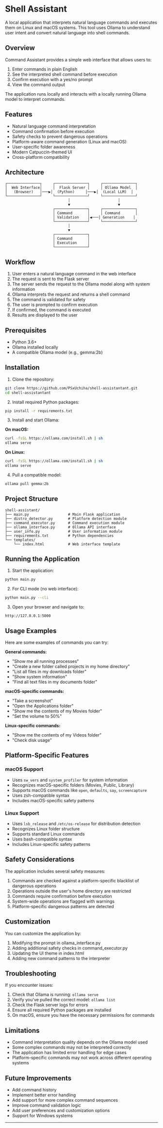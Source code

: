 # Shell Assistant

A local application that interprets natural language commands and executes them on Linux and macOS systems. This tool uses Ollama to understand user intent and convert natural language into shell commands.

## Overview

Command Assistant provides a simple web interface that allows users to:
1. Enter commands in plain English
2. See the interpreted shell command before execution
3. Confirm execution with a yes/no prompt
4. View the command output

The application runs locally and interacts with a locally running Ollama model to interpret commands.

## Features

- Natural language command interpretation
- Command confirmation before execution
- Safety checks to prevent dangerous operations
- Platform-aware command generation (Linux and macOS)
- User-specific folder awareness
- Modern Catpuccin-themed UI
- Cross-platform compatibility

## Architecture

```
┌───────────────┐     ┌───────────────┐     ┌───────────────┐
│  Web Interface│     │  Flask Server │     │ Ollama Model  │
│   (Browser)   │───▶│  (Python)     │───▶│  (Local LLM)  │
└───────────────┘     └───────────────┘     └───────────────┘
                             │                      │
                             ▼                      ▼
                      ┌───────────────┐     ┌───────────────┐
                      │ Command       │     │ Command       │
                      │ Validation    │◀───│ Generation    │
                      └───────────────┘     └───────────────┘
                             │
                             ▼
                      ┌───────────────┐
                      │ Command       │
                      │ Execution     │
                      └───────────────┘
```

## Workflow

1. User enters a natural language command in the web interface
2. The request is sent to the Flask server
3. The server sends the request to the Ollama model along with system information
4. Ollama interprets the request and returns a shell command
5. The command is validated for safety
6. The user is prompted to confirm execution
7. If confirmed, the command is executed
8. Results are displayed to the user

## Prerequisites

- Python 3.6+
- Ollama installed locally
- A compatible Ollama model (e.g., gemma:2b)

## Installation

1. Clone the repository:

```bash
git clone https://github.com/PSxUchiha/shell-assistantant.git
cd shell-assistantant
```

2. Install required Python packages:

```bash
pip install -r requirements.txt
```

3. Install and start Ollama:

**On macOS:**
```bash
curl -fsSL https://ollama.com/install.sh | sh
ollama serve
```

**On Linux:**
```bash
curl -fsSL https://ollama.com/install.sh | sh
ollama serve
```

4. Pull a compatible model:

```bash
ollama pull gemma:2b
```

## Project Structure

```
shell-assistant/
├── main.py                  # Main Flask application
├── distro_detector.py       # Platform detection module
├── command_executor.py      # Command execution module
├── ollama_interface.py      # Ollama API interface
├── user_info.py             # User information module
├── requirements.txt         # Python dependencies
└── templates/
    └── index.html           # Web interface template
```

## Running the Application

1. Start the application:

```bash
python main.py
```

2. For CLI mode (no web interface):

```bash
python main.py --cli
```

3. Open your browser and navigate to:

```
http://127.0.0.1:5000
```

## Usage Examples

Here are some examples of commands you can try:

**General commands:**
- "Show me all running processes"
- "Create a new folder called projects in my home directory"
- "List all files in my downloads folder"
- "Show system information"
- "Find all text files in my documents folder"

**macOS-specific commands:**
- "Take a screenshot"
- "Open the Applications folder"
- "Show me the contents of my Movies folder"
- "Set the volume to 50%"

**Linux-specific commands:**
- "Show me the contents of my Videos folder"
- "Check disk usage"

## Platform-Specific Features

### macOS Support
- Uses `sw_vers` and `system_profiler` for system information
- Recognizes macOS-specific folders (Movies, Public, Library)
- Supports macOS commands like `open`, `defaults`, `say`, `screencapture`
- Uses zsh-compatible syntax
- Includes macOS-specific safety patterns

### Linux Support
- Uses `lsb_release` and `/etc/os-release` for distribution detection
- Recognizes Linux folder structure
- Supports standard Linux commands
- Uses bash-compatible syntax
- Includes Linux-specific safety patterns

## Safety Considerations

The application includes several safety measures:

1. Commands are checked against a platform-specific blacklist of dangerous operations
2. Operations outside the user's home directory are restricted
3. Commands require confirmation before execution
4. System-wide operations are flagged with warnings
5. Platform-specific dangerous patterns are detected

## Customization

You can customize the application by:

1. Modifying the prompt in ollama_interface.py
2. Adding additional safety checks in command_executor.py
3. Updating the UI theme in index.html
4. Adding new command patterns to the interpreter

## Troubleshooting

If you encounter issues:

1. Check that Ollama is running: `ollama serve`
2. Verify you've pulled the correct model: `ollama list`
3. Check the Flask server logs for errors
4. Ensure all required Python packages are installed
5. On macOS, ensure you have the necessary permissions for commands

## Limitations

- Command interpretation quality depends on the Ollama model used
- Some complex commands may not be interpreted correctly
- The application has limited error handling for edge cases
- Platform-specific commands may not work across different operating systems

## Future Improvements

- Add command history
- Implement better error handling
- Add support for more complex command sequences
- Improve command validation logic
- Add user preferences and customization options
- Support for Windows systems

---
